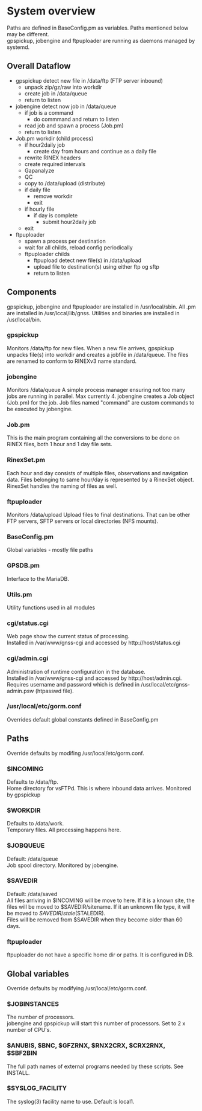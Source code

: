 # System overview

Paths are defined in BaseConfig.pm as variables. Paths mentioned below
may be different.<br/>
gpspickup, jobengine and ftpuploader are running as daemons managed by systemd.

## Overall Dataflow
- gpspickup detect new file in /data/ftp (FTP server inbound)
  - unpack zip/gz/raw into workdir
  - create job in /data/queue
  - return to listen
- jobengine detect now job in /data/queue
  - if job is a command
    - do commmand and return to listen
  - read job and spawn a process (Job.pm)
  - return to listen
- Job.pm workdir (child process)
  - if hour2daily job
    - create day from hours and continue as a daily file
  - rewrite RINEX headers
  - create required intervals
  - Gapanalyze
  - QC
  - copy to /data/upload (distribute)
  - if daily file
    - remove workdir
    - exit
  - if hourly file
    - if day is complete
      - submit hour2daily job
  - exit
- ftpuploader
  - spawn a process per destination
  - wait for all childs, reload config periodically
  - ftpuploader childs
    - ftpupload detect new file(s) in /data/upload
    - upload file to destination(s) using either ftp og sftp
    - return to listen

## Components
gpspickup, jobengine and ftpuploader are installed in /usr/local/sbin.
All .pm are installed in /usr/lccal/lib/gnss.
Utilities and binaries are installed in /usr/local/bin.

### gpspickup
  Monitors /data/ftp for new files.
  When a new file arrives, gpspickup unpacks file(s) into workdir
  and creates a jobfile in /data/queue. The files are renamed
  to conform to RINEXv3 name standard.

### jobengine
  Monitors /data/queue
  A simple process manager ensuring not too many jobs are running in parallel. Max currently 4.
  jobengine creates a Job object (Job.pm) for the job.
  Job files named "command" are custom commands to be executed by jobengine.

### Job.pm
  This is the main program containing all the conversions to be done
  on RINEX files, both 1 hour and 1 day file sets.

### RinexSet.pm
  Each hour and day consists of multiple files, observations and navigation data.
  Files belonging to same hour/day is represented by a RinexSet object.
  RinexSet handles the naming of files as well.

### ftpuploader
  Monitors /data/upload
  Upload files to final destinations. That can be other FTP servers, SFTP servers
  or local directories (NFS mounts).

### BaseConfig.pm
  Global variables - mostly file paths

### GPSDB.pm
  Interface to the MariaDB.

### Utils.pm
  Utility functions used in all modules

### cgi/status.cgi
  Web page show the current status of processing.<br/>
  Installed in /var/www/gnss-cgi and accessed by http://host/status.cgi

### cgi/admin.cgi
  Administration of runtime configuration in the database.<br/>
  Installed in /var/www/gnss-cgi and accessed by http://host/admin.cgi.<br/>
  Requires username and password which is defined in /usr/local/etc/gnss-admin.psw (htpasswd file).

### /usr/local/etc/gorm.conf
  Overrides default global constants defined in BaseConfig.pm

## Paths
Override defaults by modifing /usr/local/etc/gorm.conf.

### $INCOMING
  Defaults to /data/ftp.<br/>
  Home directory for vsFTPd. This is where inbound data arrives. Monitored by gpspickup

### $WORKDIR
  Defaults to /data/work.<br/>
  Temporary files. All processing happens here.

### $JOBQUEUE
  Default: /data/queue<br/>
  Job spool directory. Monitored by jobengine.

### $SAVEDIR
  Default: /data/saved<br/>
  All files arriving in $INCOMING will be move to here. If it is a known site,
  the files will be moved to $SAVEDIR/sitename. If it an unknown file type,
  it will be moved to $SAVEDIR/stale ($STALEDIR).<br/>
  Files will be removed from $SAVEDIR when they become older than 60 days.

### ftpuploader
  ftpuploader do not have a specific home dir or paths. It is configured in DB.

## Global variables
Override defaults by modifying /usr/local/etc/gorm.conf.

### $JOBINSTANCES
  The number of processors.<br/>
  jobengine and gpspickup will start this number of processors. Set to 2 x number of CPU's.

### $ANUBIS, $BNC, $GFZRNX, $RNX2CRX, $CRX2RNX, $SBF2BIN
  The full path names of external programs needed by these scripts. See INSTALL.

### $SYSLOG_FACILITY
  The syslog(3) facility name to use. Default is local1.
